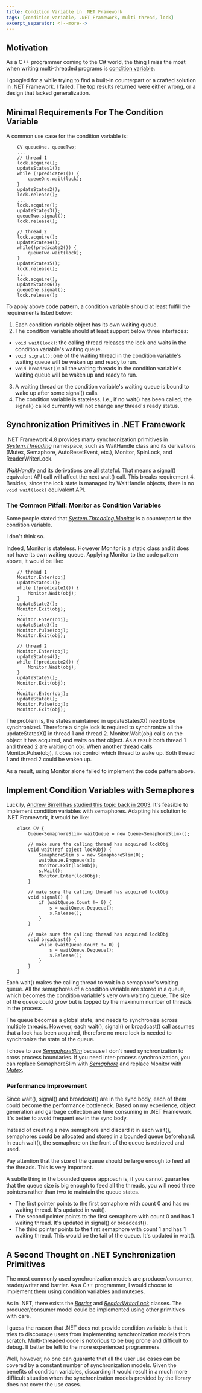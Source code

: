 ```yaml
---
title: Condition Variable in .NET Framework
tags: [condition variable, .NET Framework, multi-thread, lock]
excerpt_separator: <!--more-->
---
```


## Motivation

As a C++ programmer coming to the C# world, the thing I miss the most when writing multi-threaded programs is [condition variable][cv-link].

I googled for a while trying to find a built-in counterpart or a crafted solution in .NET Framework. I failed. The top results returned were either wrong, or a design that lacked generalization.
<!--more-->

## Minimal Requirements For The Condition Variable

A common use case for the condition variable is:
```	
    CV queueOne, queueTwo;
    ...
    // thread 1
    lock.acquire();
    updateStates1();
    while (!predicate1()) {
        queueOne.wait(lock);
    }
    updateStates2();
    lock.release();
    ...
    lock.acquire();
    updateStates3();
    queueTwo.signal();
    lock.release();

    // thread 2
    lock.acquire();
    updateStates4();
    while(!predicate2()) {
        queueTwo.wait(lock);
    }
    updateStates5();
    lock.release();
    ...
    lock.acquire();
    updateStates6();
    queueOne.signal();
    lock.release();
```

To apply above code pattern, a condition variable should at least fulfill the requirements listed below:

1. Each condition variable object has its own waiting queue.
2. The condition variable should at least support below three interfaces:
  - `void wait(lock)`: the calling thread releases the lock and waits in the condition variable's waiting queue.
  - `void signal()`: one of the waiting thread in the condition variable's waiting queue will be waken up and ready to run.
  - `void broadcast()`: all the waiting threads in the condition variable's waiting queue will be waken up and ready to run.
3. A waiting thread on the condition variable's waiting queue is bound to wake up after some signal() calls.
4. The condition variable is stateless. I.e., if no wait() has been called, the signal() called currently will not change any thread's ready status.

## Synchronization Primitives in .NET Framework
.NET Framework 4.8 provides many synchronization primitives in [_System.Threading_][threading-link] namespace, such as WaitHandle class and its derivations (Mutex, Semaphore, AutoResetEvent, etc.), Monitor, SpinLock, and ReaderWriterLock.

[_WaitHandle_][waithandle] and its derivations are all stateful. That means a signal() equivalent API call will affect the next wait() call. This breaks requirement 4. Besides, since the lock state is managed by WaitHandle objects, there is no `void wait(lock)` equivalent API.

### The Common Pitfall: Monitor as Condition Variables

Some people stated that [_System.Threading.Monitor_][monitor-link] is a counterpart to the condition variable.

I don't think so. 

Indeed, Monitor is stateless. However Monitor is a static class and it does not have its own waiting queue. Applying Monitor to the code pattern above, it would be like:
```
    // thread 1
    Monitor.Enter(obj)
    updateStates1();
    while (!predicate1()) {
    	Monitor.Wait(obj);
    }
    updateState2();
    Monitor.Exit(obj);
    ...
    Monitor.Enter(obj);
    updateState3();
    Monitor.Pulse(obj);
    Monitor.Exit(obj);

    // thread 2
    Monitor.Enter(obj);
    updateStates4();
    while (!predicate2()) {
    	Monitor.Wait(obj);
    }
    updateState5();
    Monitor.Exit(obj);
    ...
    Monitor.Enter(obj);
    updateState6();
    Monitor.Pulse(obj);
    Monitor.Exit(obj);
```
The problem is, the states maintained in updateStatesX() need to be synchronized. Therefore a single lock is required to synchronize all the updateStatesX() in thread 1 and thread 2. Monitor.Wait(obj) calls on the object it has acquired, and waits on that object. As a result both thread 1 and thread 2 are waiting on obj. When another thread calls Monitor.Pulse(obj), it does not control which thread to wake up. Both thread 1 and thread 2 could be waken up.

As a result, using Monitor alone failed to implement the code pattern above.

## Implement Condition Variables with Semaphores
Luckily, [Andrew Birrell has studied this topic back in 2003][ab-paper]. It's feasible to implement condition variables with semaphores. Adapting his solution to .NET Framework, it would be like:
```
    class CV {
        Queue<SemaphoreSlim> waitQueue = new Queue<SemaphoreSlim>();

        // make sure the calling thread has acquired lockObj
        void wait(ref object lockObj) {
            SemaphoreSlim s = new SemaphoreSlim(0);
            waitQueue.Enqueue(s);
            Monitor.Exit(lockObj);
            s.Wait();
            Monitor.Enter(lockObj);
        }

        // make sure the calling thread has acquired lockObj
        void signal() {
            if (waitQueue.Count != 0) {
                s = waitQueue.Dequeue();
                s.Release();
            }
        }

        // make sure the calling thread has acquired lockObj
        void broadcast() {
            while (waitQueue.Count != 0) {
                s = waitQueue.Dequeue();
                s.Release();
            }
        }
    }
```

Each wait() makes the calling thread to wait in a semaphore's waiting queue. All the semaphores of a condition variable are stored in a queue, which becomes the condition variable's very own waiting queue. The size of the queue could grow but is topped by the maximum number of threads in the process.

The queue becomes a global state, and needs to synchronize across multiple threads. However, each wait(), signal() or broadcast() call assumes that a lock has been acquired, therefore no more lock is needed to synchronize the state of the queue.

I chose to use [_SemaphoreSlim_][semaphoreslim] because I don't need synchronization to cross process boundaries. If you need inter-process synchronization, you can replace SemaphoreSlim with [_Semaphore_][semaphore] and replace Monitor with [_Mutex_][mutex].

### Performance Improvement
Since wait(), signal() and broadcast() are in the sync body, each of them could become the performance bottleneck. Based on my experience, object generation and garbage collection are time consuming in .NET Framework. It's better to avoid frequent `new` in the sync body.

Instead of creating a new semaphore and discard it in each wait(), semaphores could be allocated and stored in a bounded queue beforehand. In each wait(), the semaphore on the front of the queue is retrieved and used.

Pay attention that the size of the queue should be large enough to feed all the threads. This is very important.

A subtle thing in the bounded queue approach is, if you cannot guarantee that the queue size is big enough to feed all the threads, you will need three pointers rather than two to maintain the queue states.
- The first pointer points to the first semaphore with count 0 and has no waiting thread. It's updated in wait().
- The second pointer points to the first semaphore with count 0 and has 1 waiting thread. It's updated in signal() or broadcast().
- The third pointer points to the first semaphore with count 1 and has 1 waiting thread. This would be the tail of the queue. It's updated in wait().

## A Second Thought on .NET Synchronization Primitives

The most commonly used synchronization models are producer/consumer, reader/writer and barrier. As a C++ programmer, I would choose to implement them using condition variables and mutexes.

As in .NET, there exists the [_Barrier_][barrier] and [_ReaderWriterLock_][rwlock] classes. The producer/consumer model could be implemented using other primitives with care.

I guess the reason that .NET does not provide condition variable is that it tries to discourage users from implementing synchronization models from scratch. Multi-threaded code is notorious to be bug prone and difficult to debug. It better be left to the more experienced programmers.

Well, however, no one can guarante that all the user use cases can be covered by a constant number of synchronization models. Given the benefits of condition variables, discarding it would result in a much more difficult situation when the synchronization models provided by the library does not cover the use cases.

[cv-link]: https://en.cppreference.com/w/cpp/thread/condition_variable
[threading-link]: https://docs.microsoft.com/en-us/dotnet/api/system.threading?view=netframework-4.8
[monitor-link]: https://docs.microsoft.com/en-us/dotnet/api/system.threading.monitor?view=netframework-4.8
[ab-paper]: http://birrell.org/andrew/papers/ImplementingCVs.pdf
[waithandle]: https://docs.microsoft.com/en-us/dotnet/api/system.threading.waithandle?view=netframework-4.8
[semaphoreslim]: https://docs.microsoft.com/en-us/dotnet/api/system.threading.semaphoreslim?view=netframework-4.8
[semaphore]: https://docs.microsoft.com/en-us/dotnet/api/system.threading.semaphore?view=netframework-4.8
[mutex]: https://docs.microsoft.com/en-us/dotnet/api/system.threading.mutex?view=netframework-4.8
[barrier]: https://docs.microsoft.com/en-us/dotnet/api/system.threading.barrier?view=netframework-4.8
[rwlock]: https://docs.microsoft.com/en-us/dotnet/api/system.threading.readerwriterlock?view=netframework-4.8